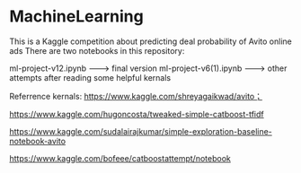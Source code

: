 # MachineLearning
This is a Kaggle competition about predicting deal probability of Avito online ads 
There are two notebooks in this repository: 

  ml-project-v12.ipynb   --->  final version 
  ml-project-v6(1).ipynb   --->  other attempts after reading some helpful kernals

Referrence kernals:
https://www.kaggle.com/shreyagaikwad/avito；

https://www.kaggle.com/hugoncosta/tweaked-simple-catboost-tfidf

https://www.kaggle.com/sudalairajkumar/simple-exploration-baseline-notebook-avito

https://www.kaggle.com/bofeee/catboostattempt/notebook


